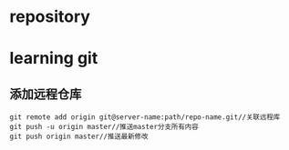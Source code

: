 # repository
# learning git
## 添加远程仓库
    git remote add origin git@server-name:path/repo-name.git//关联远程库
    git push -u origin master//推送master分支所有内容
    git push origin master//推送最新修改
